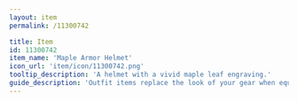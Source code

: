 ```yaml
---
layout: item
permalink: /11300742

title: Item
id: 11300742
item_name: 'Maple Armor Helmet'
icon_url: 'item/icon/11300742.png'
tooltip_description: 'A helmet with a vivid maple leaf engraving.'
guide_description: 'Outfit items replace the look of your gear when equipped.'
---
```

